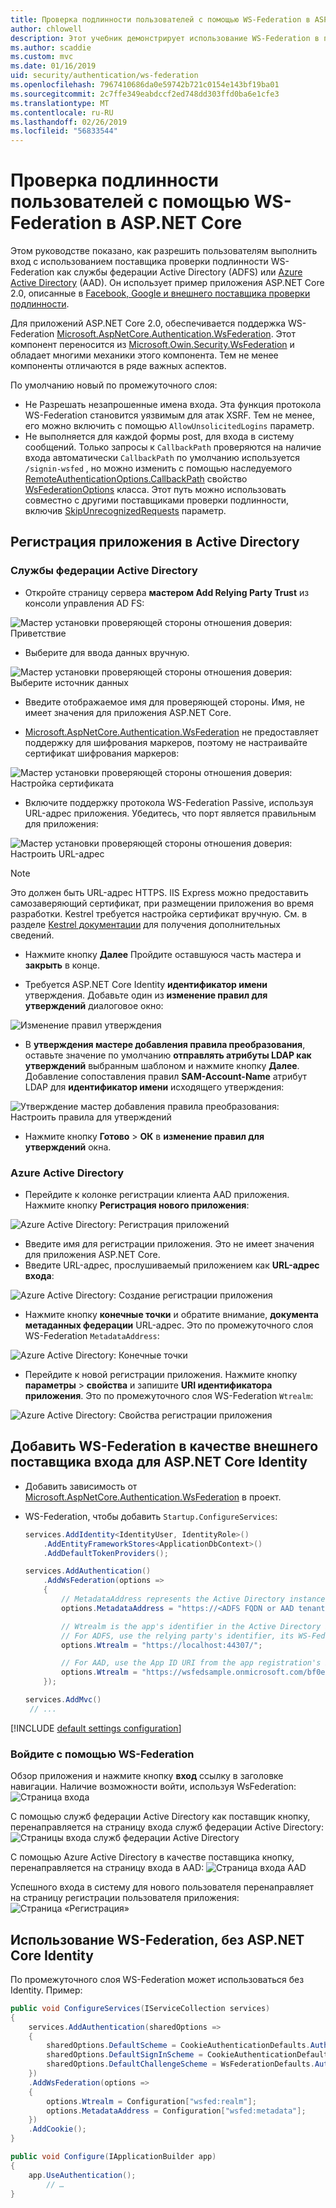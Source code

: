 ```yaml
---
title: Проверка подлинности пользователей с помощью WS-Federation в ASP.NET Core
author: chlowell
description: Этот учебник демонстрирует использование WS-Federation в приложении ASP.NET Core.
ms.author: scaddie
ms.custom: mvc
ms.date: 01/16/2019
uid: security/authentication/ws-federation
ms.openlocfilehash: 7967410686da0e59742b721c0154e143bf19ba01
ms.sourcegitcommit: 2c7ffe349eabdccf2ed748dd303ffd0ba6e1cfe3
ms.translationtype: MT
ms.contentlocale: ru-RU
ms.lasthandoff: 02/26/2019
ms.locfileid: "56833544"
---
```

# <a name="authenticate-users-with-ws-federation-in-aspnet-core"></a>Проверка подлинности пользователей с помощью WS-Federation в ASP.NET Core

Этом руководстве показано, как разрешить пользователям выполнить вход с использованием поставщика проверки подлинности WS-Federation как службы федерации Active Directory (ADFS) или [Azure Active Directory](/azure/active-directory/) (AAD). Он использует пример приложения ASP.NET Core 2.0, описанные в [Facebook, Google и внешнего поставщика проверки подлинности](xref:security/authentication/social/index).

Для приложений ASP.NET Core 2.0, обеспечивается поддержка WS-Federation [Microsoft.AspNetCore.Authentication.WsFederation](https://www.nuget.org/packages/Microsoft.AspNetCore.Authentication.WsFederation). Этот компонент переносится из [Microsoft.Owin.Security.WsFederation](https://www.nuget.org/packages/Microsoft.Owin.Security.WsFederation) и обладает многими механики этого компонента. Тем не менее компоненты отличаются в ряде важных аспектов.

По умолчанию новый по промежуточного слоя:

* Не Разрешать незапрошенные имена входа. Эта функция протокола WS-Federation становится уязвимым для атак XSRF. Тем не менее, его можно включить с помощью `AllowUnsolicitedLogins` параметр.
* Не выполняется для каждой формы post, для входа в систему сообщений. Только запросы к `CallbackPath` проверяются на наличие входа автоматически `CallbackPath` по умолчанию используется `/signin-wsfed` , но можно изменить с помощью наследуемого [RemoteAuthenticationOptions.CallbackPath](/dotnet/api/microsoft.aspnetcore.authentication.remoteauthenticationoptions.callbackpath) свойство [ WsFederationOptions](/dotnet/api/microsoft.aspnetcore.authentication.wsfederation.wsfederationoptions) класса. Этот путь можно использовать совместно с другими поставщиками проверки подлинности, включив [SkipUnrecognizedRequests](/dotnet/api/microsoft.aspnetcore.authentication.wsfederation.wsfederationoptions.skipunrecognizedrequests) параметр.

## <a name="register-the-app-with-active-directory"></a>Регистрация приложения в Active Directory

### <a name="active-directory-federation-services"></a>Службы федерации Active Directory

* Откройте страницу сервера **мастером Add Relying Party Trust** из консоли управления AD FS:

![Мастер установки проверяющей стороны отношения доверия: Приветствие](ws-federation/_static/AdfsAddTrust.png)

* Выберите для ввода данных вручную.

![Мастер установки проверяющей стороны отношения доверия: Выберите источник данных](ws-federation/_static/AdfsSelectDataSource.png)

* Введите отображаемое имя для проверяющей стороны. Имя, не имеет значения для приложения ASP.NET Core.

* [Microsoft.AspNetCore.Authentication.WsFederation](https://www.nuget.org/packages/Microsoft.AspNetCore.Authentication.WsFederation) не предоставляет поддержку для шифрования маркеров, поэтому не настраивайте сертификат шифрования маркеров:

![Мастер установки проверяющей стороны отношения доверия: Настройка сертификата](ws-federation/_static/AdfsConfigureCert.png)

* Включите поддержку протокола WS-Federation Passive, используя URL-адрес приложения. Убедитесь, что порт является правильным для приложения:

![Мастер установки проверяющей стороны отношения доверия: Настроить URL-адрес](ws-federation/_static/AdfsConfigureUrl.png)

> [!NOTE]
> Это должен быть URL-адрес HTTPS. IIS Express можно предоставить самозаверяющий сертификат, при размещении приложения во время разработки. Kestrel требуется настройка сертификат вручную. См. в разделе [Kestrel документации](xref:fundamentals/servers/kestrel) для получения дополнительных сведений.

* Нажмите кнопку **Далее** Пройдите оставшуюся часть мастера и **закрыть** в конце.

* Требуется ASP.NET Core Identity **идентификатор имени** утверждения. Добавьте один из **изменение правил для утверждений** диалоговое окно:

![Изменение правил утверждения](ws-federation/_static/EditClaimRules.png)

* В **утверждения мастере добавления правила преобразования**, оставьте значение по умолчанию **отправлять атрибуты LDAP как утверждений** выбранным шаблоном и нажмите кнопку **Далее**. Добавление сопоставления правил **SAM-Account-Name** атрибут LDAP для **идентификатор имени** исходящего утверждения:

![Утверждение мастер добавления правила преобразования: Настроить правила для утверждений](ws-federation/_static/AddTransformClaimRule.png)

* Нажмите кнопку **Готово** > **ОК** в **изменение правил для утверждений** окна.

### <a name="azure-active-directory"></a>Azure Active Directory

* Перейдите к колонке регистрации клиента AAD приложения. Нажмите кнопку **Регистрация нового приложения**:

![Azure Active Directory: Регистрация приложений](ws-federation/_static/AadNewAppRegistration.png)

* Введите имя для регистрации приложения. Это не имеет значения для приложения ASP.NET Core.
* Введите URL-адрес, прослушиваемый приложением как **URL-адрес входа**:

![Azure Active Directory: Создание регистрации приложения](ws-federation/_static/AadCreateAppRegistration.png)

* Нажмите кнопку **конечные точки** и обратите внимание, **документа метаданных федерации** URL-адрес. Это по промежуточного слоя WS-Federation `MetadataAddress`:

![Azure Active Directory: Конечные точки](ws-federation/_static/AadFederationMetadataDocument.png)

* Перейдите к новой регистрации приложения. Нажмите кнопку **параметры** > **свойства** и запишите **URI идентификатора приложения**. Это по промежуточного слоя WS-Federation `Wtrealm`:

![Azure Active Directory: Свойства регистрации приложения](ws-federation/_static/AadAppIdUri.png)

## <a name="add-ws-federation-as-an-external-login-provider-for-aspnet-core-identity"></a>Добавить WS-Federation в качестве внешнего поставщика входа для ASP.NET Core Identity

* Добавить зависимость от [Microsoft.AspNetCore.Authentication.WsFederation](https://www.nuget.org/packages/Microsoft.AspNetCore.Authentication.WsFederation) в проект.
* WS-Federation, чтобы добавить `Startup.ConfigureServices`:

    ```csharp
    services.AddIdentity<IdentityUser, IdentityRole>()
        .AddEntityFrameworkStores<ApplicationDbContext>()
        .AddDefaultTokenProviders();

    services.AddAuthentication()
        .AddWsFederation(options =>
        {
            // MetadataAddress represents the Active Directory instance used to authenticate users.
            options.MetadataAddress = "https://<ADFS FQDN or AAD tenant>/FederationMetadata/2007-06/FederationMetadata.xml";

            // Wtrealm is the app's identifier in the Active Directory instance.
            // For ADFS, use the relying party's identifier, its WS-Federation Passive protocol URL:
            options.Wtrealm = "https://localhost:44307/";

            // For AAD, use the App ID URI from the app registration's Properties blade:
            options.Wtrealm = "https://wsfedsample.onmicrosoft.com/bf0e7e6d-056e-4e37-b9a6-2c36797b9f01";
        });

    services.AddMvc()
     // ...
    ```

[!INCLUDE [default settings configuration](social/includes/default-settings.md)]

### <a name="log-in-with-ws-federation"></a>Войдите с помощью WS-Federation

Обзор приложения и нажмите кнопку **вход** ссылку в заголовке навигации. Наличие возможности войти, используя WsFederation: ![Страница входа](ws-federation/_static/WsFederationButton.png)

С помощью служб федерации Active Directory как поставщик кнопку, перенаправляется на страницу входа служб федерации Active Directory: ![Страницы входа служб федерации Active Directory](ws-federation/_static/AdfsLoginPage.png)

С помощью Azure Active Directory в качестве поставщика кнопку, перенаправляется на страницу входа в AAD: ![Страница входа AAD](ws-federation/_static/AadSignIn.png)

Успешного входа в систему для нового пользователя перенаправляет на страницу регистрации пользователя приложения: ![Страница «Регистрация»](ws-federation/_static/Register.png)

## <a name="use-ws-federation-without-aspnet-core-identity"></a>Использование WS-Federation, без ASP.NET Core Identity

По промежуточного слоя WS-Federation может использоваться без Identity. Пример:

```csharp
public void ConfigureServices(IServiceCollection services)
{
    services.AddAuthentication(sharedOptions =>
    {
        sharedOptions.DefaultScheme = CookieAuthenticationDefaults.AuthenticationScheme;
        sharedOptions.DefaultSignInScheme = CookieAuthenticationDefaults.AuthenticationScheme;
        sharedOptions.DefaultChallengeScheme = WsFederationDefaults.AuthenticationScheme;
    })
    .AddWsFederation(options =>
    {
        options.Wtrealm = Configuration["wsfed:realm"];
        options.MetadataAddress = Configuration["wsfed:metadata"];
    })
    .AddCookie();
}

public void Configure(IApplicationBuilder app)
{
    app.UseAuthentication();
        // …
}
```
